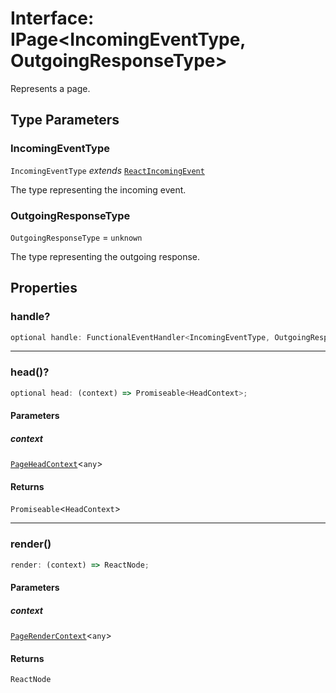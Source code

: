 # Interface: IPage\<IncomingEventType, OutgoingResponseType\>

Represents a page.

## Type Parameters

### IncomingEventType

`IncomingEventType` *extends* [`ReactIncomingEvent`](../type-aliases/ReactIncomingEvent.md)

The type representing the incoming event.

### OutgoingResponseType

`OutgoingResponseType` = `unknown`

The type representing the outgoing response.

## Properties

### handle?

```ts
optional handle: FunctionalEventHandler<IncomingEventType, OutgoingResponseType>;
```

***

### head()?

```ts
optional head: (context) => Promiseable<HeadContext>;
```

#### Parameters

##### context

[`PageHeadContext`](PageHeadContext.md)\<`any`\>

#### Returns

`Promiseable`\<`HeadContext`\>

***

### render()

```ts
render: (context) => ReactNode;
```

#### Parameters

##### context

[`PageRenderContext`](PageRenderContext.md)\<`any`\>

#### Returns

`ReactNode`
